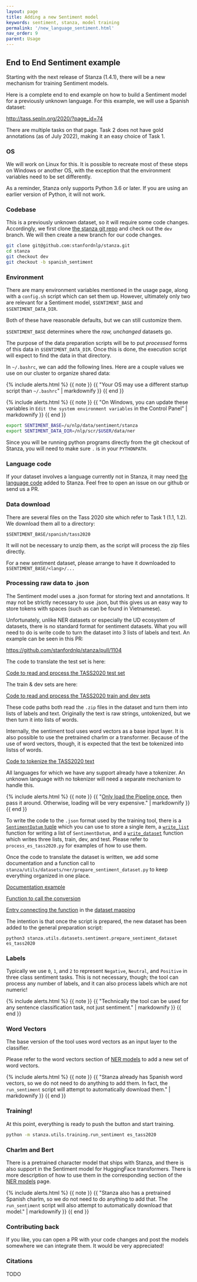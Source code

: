 ```yaml
---
layout: page
title: Adding a new Sentiment model
keywords: sentiment, stanza, model training
permalink: '/new_language_sentiment.html'
nav_order: 9
parent: Usage
---
```


## End to End Sentiment example

Starting with the next release of Stanza (1.4.1), there will be a new mechanism for training Sentiment models.

Here is a complete end to end example on how to build a Sentiment model for a previously unknown language.  For this example, we will use a Spanish dataset:

http://tass.sepln.org/2020/?page_id=74

There are multiple tasks on that page.  Task 2 does not have gold annotations (as of July 2022), making it an easy choice of Task 1.


### OS

We will work on Linux for this.  It is possible to recreate most of
these steps on Windows or another OS, with the exception that the
environment variables need to be set differently.

As a reminder, Stanza only supports Python 3.6 or later.
If you are using an earlier version of Python, it will not work.

### Codebase

This is a previously unknown dataset, so it will require some code
changes.  Accordingly, we first clone
[the stanza git repo](https://github.com/stanfordnlp/stanza)
and check out the `dev` branch.  We will then create a new branch
for our code changes.

```bash
git clone git@github.com:stanfordnlp/stanza.git
cd stanza
git checkout dev
git checkout -b spanish_sentiment
```

### Environment

There are many environment variables mentioned in the usage page,
along with a `config.sh` script which can set them up.  However,
ultimately only two are relevant for a Sentiment model,
`$SENTIMENT_BASE` and `$SENTIMENT_DATA_DIR`.

Both of these have reasonable defaults, but we can still customize them.

`$SENTIMENT_BASE` determines where the *raw, unchanged* datasets go.

The purpose of the data preparation scripts will be to put *processed*
forms of this data in `$SENTIMENT_DATA_DIR`.  Once this is done, the
execution script will expect to find the data in that directory.

In `~/.bashrc`, we can add the following lines.  Here are a couple
values we use on our cluster to organize shared data:

{% include alerts.html %}
{{ note }}
{{ "Your OS may use a different startup script than `~/.bashrc`" | markdownify }}
{{ end }}

{% include alerts.html %}
{{ note }}
{{ "On Windows, you can update these variables in `Edit the system environment variables` in the Control Panel" | markdownify }}
{{ end }}

```bash
export SENTIMENT_BASE=/u/nlp/data/sentiment/stanza
export SENTIMENT_DATA_DIR=/nlp/scr/$USER/data/ner
```

Since you will be running python programs directly from the git checkout of Stanza, you will need to make sure `.` is in your `PYTHONPATH`.

### Language code

If your dataset involves a language currently not in Stanza, it may
need [the language code](new_language.md#language-codes) added to
Stanza.  Feel free to open an issue on our github or send us a PR.

### Data download

There are several files on the Tass 2020 site which refer to Task 1 (1.1, 1.2).  We download them all to a directory:

```
$SENTIMENT_BASE/spanish/tass2020
```

It will not be necessary to unzip them, as the script will process the zip files directly.

For a new sentiment dataset, please arrange to have it downloaded to `$SENTIMENT_BASE/<lang>/...`

### Processing raw data to .json

The Sentiment model uses a .json format for storing text and
annotations.  It may not be strictly necessary to use .json, but this
gives us an easy way to store tokens with spaces (such as can be found
in Vietnamese).

Unfortunately, unlike NER datasets or especially the UD ecosystem of
datasets, there is no standard format for sentiment datasets.  What
you will need to do is write code to turn the dataset into 3 lists of
labels and text.  An example can be seen in this PR:

https://github.com/stanfordnlp/stanza/pull/1104

The code to translate the test set is here:

[Code to read and process the TASS2020 test set](https://github.com/stanfordnlp/stanza/blob/906ea5f6188942fdd8a5a276c5457a8161a3e7ee/stanza/utils/datasets/sentiment/process_es_tass2020.py#L147)

The train & dev sets are here:

[Code to read and process the TASS2020 train and dev sets](https://github.com/stanfordnlp/stanza/blob/906ea5f6188942fdd8a5a276c5457a8161a3e7ee/stanza/utils/datasets/sentiment/process_es_tass2020.py#L158)

These code paths both read the `.zip` files in the dataset and turn
them into lists of labels and text.  Originally the text is raw
strings, untokenized, but we then turn it into lists of words.

Internally, the sentiment tool uses word vectors as a base input
layer.  It is also possible to use the pretrained charlm or a
transformer.  Because of the use of word vectors, though, it is
expected that the text be tokenized into listss of words.

[Code to tokenize the TASS2020 text](https://github.com/stanfordnlp/stanza/blob/906ea5f6188942fdd8a5a276c5457a8161a3e7ee/stanza/utils/datasets/sentiment/process_es_tass2020.py#L131)

All languages for which we have any support already have a tokenizer.
An unknown language with no tokenizer will need a separate mechanism
to handle this.

{% include alerts.html %}
{{ note }}
{{ "[Only load the Pipeline once](https://github.com/stanfordnlp/stanza/blob/906ea5f6188942fdd8a5a276c5457a8161a3e7ee/stanza/utils/datasets/sentiment/process_es_tass2020.py#L193), then pass it around.  Otherwise, loading will be very expensive." | markdownify }}
{{ end }}

To write the code to the `.json` format used by the training tool, there is a
[`SentimentDatum` tuple](https://github.com/stanfordnlp/stanza/blob/906ea5f6188942fdd8a5a276c5457a8161a3e7ee/stanza/utils/datasets/sentiment/process_utils.py#L13)
which you can use to store a single item,
a [`write_list`](https://github.com/stanfordnlp/stanza/blob/906ea5f6188942fdd8a5a276c5457a8161a3e7ee/stanza/utils/datasets/sentiment/process_utils.py#L18) function for writing a list of `SentimentDatum`,
and a [`write_dataset`](https://github.com/stanfordnlp/stanza/blob/906ea5f6188942fdd8a5a276c5457a8161a3e7ee/stanza/utils/datasets/sentiment/process_utils.py#L41) function which writes three lists, train, dev, and test.
Please refer to `process_es_tass2020.py` for examples of how to use them.

Once the code to translate the dataset is written, we add some
documentation and a function call to
`stanza/utils/datasets/ner/prepare_sentiment_dataset.py` to keep
everything organized in one place.

[Documentation example](https://github.com/stanfordnlp/stanza/blob/906ea5f6188942fdd8a5a276c5457a8161a3e7ee/stanza/utils/datasets/sentiment/prepare_sentiment_dataset.py#L160)

[Function to call the conversion](https://github.com/stanfordnlp/stanza/blob/906ea5f6188942fdd8a5a276c5457a8161a3e7ee/stanza/utils/datasets/sentiment/prepare_sentiment_dataset.py#L341)

[Entry connecting the function](https://github.com/stanfordnlp/stanza/blob/906ea5f6188942fdd8a5a276c5457a8161a3e7ee/stanza/utils/datasets/sentiment/prepare_sentiment_dataset.py#L360) in the [dataset mapping](https://github.com/stanfordnlp/stanza/blob/906ea5f6188942fdd8a5a276c5457a8161a3e7ee/stanza/utils/datasets/sentiment/prepare_sentiment_dataset.py#L349)

The intention is that once the script is prepared, the new dataset has been added to the general preparation script:

```
python3 stanza.utils.datasets.sentiment.prepare_sentiment_dataset es_tass2020
```

### Labels

Typically we use `0`, `1`, and `2` to represent `Negative`, `Neutral`,
and `Positive` in three class sentiment tasks.  This is not necessary,
though; the tool can process any number of labels, and it can also
process labels which are not numeric!

{% include alerts.html %}
{{ note }}
{{ "Technically the tool can be used for any sentence classification task, not just sentiment." | markdownify }}
{{ end }}

### Word Vectors

The base version of the tool uses word vectors as an input layer to the classifier.

Please refer to the word vectors section of [NER models](new_language_ner.md#word-vectors) to add a new set of word vectors.

{% include alerts.html %}
{{ note }}
{{ "Stanza already has Spanish word vectors, so we do not need to do anything to add them.  In fact, the `run_sentiment` script will attempt to automatically download them." | markdownify }}
{{ end }}

### Training!

At this point, everything is ready to push the button and start training.

```bash
python -m stanza.utils.training.run_sentiment es_tass2020
```

### Charlm and Bert

There is a pretrained character model that ships with Stanza, and
there is also support in the Sentiment model for HuggingFace
transformers.  There is more description of how to use them in the
corresponding section of the
[NER models](new_language_ner.md#charlm-and-bert) page.

{% include alerts.html %}
{{ note }}
{{ "Stanza also has a pretrained Spanish charlm, so we do not need to do anything to add that.  The `run_sentiment` script will also attempt to automatically download that model." | markdownify }}
{{ end }}

### Contributing back

If you like, you can open a PR with your code changes and post the
models somewhere we can integrate them.  It would be very appreciated!

### Citations

TODO


